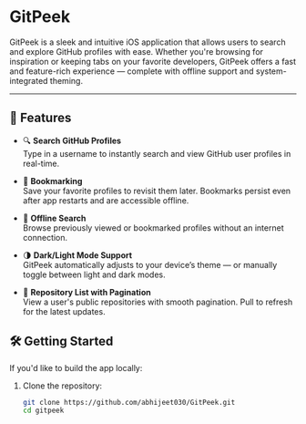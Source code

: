 # GitPeek

GitPeek is a sleek and intuitive iOS application that allows users to search and explore GitHub profiles with ease. Whether you're browsing for inspiration or keeping tabs on your favorite developers, GitPeek offers a fast and feature-rich experience — complete with offline support and system-integrated theming.

---

## 🚀 Features

- 🔍 **Search GitHub Profiles**  
  Type in a username to instantly search and view GitHub user profiles in real-time.

- 📌 **Bookmarking**  
  Save your favorite profiles to revisit them later. Bookmarks persist even after app restarts and are accessible offline.

- 📴 **Offline Search**  
  Browse previously viewed or bookmarked profiles without an internet connection.

- 🌗 **Dark/Light Mode Support**  
  GitPeek automatically adjusts to your device’s theme — or manually toggle between light and dark modes.

- 📂 **Repository List with Pagination**  
  View a user's public repositories with smooth pagination. Pull to refresh for the latest updates.

## 🛠️ Getting Started

If you'd like to build the app locally:

1. Clone the repository:
   ```bash
   git clone https://github.com/abhijeet030/GitPeek.git
   cd gitpeek
